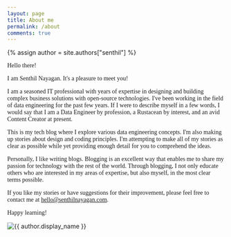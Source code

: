 ```yaml
---
layout: page
title: About me
permalink: /about
comments: true
---
```

{% assign author = site.authors["senthil"] %}

<div class="row justify-content-between">
    <div class="col-md-8 pr-5" style="font-family: Merriweather;">
        <p>Hello there!</p>
        <p>I am Senthil Nayagan. It's a pleasure to meet you!</p>
        <p>I am a seasoned IT professional with years of expertise in designing and building complex business solutions with open-source technologies. I've been working in the field of data engineering for the past few years. If I were to describe myself in a few words, I would say that I am a Data Engineer by profession, a Rustacean by interest, and an avid Content Creator at present.</p>
        <p>This is my tech blog where I explore various data engineering concepts. I'm also making up stories about design and coding principles. I'm attempting to make all of my stories as clear as possible while yet providing enough detail for you to comprehend the ideas.</p>
        <p>Personally, I like writing blogs. Blogging is an excellent way that enables me to share my passion for technology with the rest of the world. Through blogging, I not only educate others who are interested in my areas of expertise, but also myself, in the most clear terms possible.</p>
        <p>If you like my stories or have suggestions for their improvement, please feel free to contact me at <a href="mailto:hello@senthilnayagan.com">hello@senthilnayagan.com</a>.</p>
        <p>Happy learning!</p>
    </div>
    <div class="col-md-4 pr-0 share">
        <span><img style="border-radius: 2%;" src="https://www.gravatar.com/avatar/{{ author.gravatar }}?s=350" alt="{{ author.display_name }}"></span>
        <span>
            <p></p>
            <p style="font-size: 25px;">
                <a target="_blank" href="https://twitter.com/SenthilNayagan"><i class="fa-brands fa-twitter"></i></a>&nbsp;&nbsp;
                <a target="_blank" href="https://www.linkedin.com/in/senthilnayagan"><i class="fa-brands fa-linkedin"></i></a>&nbsp;&nbsp;
                <a target="_blank" href="https://github.com/SenthilNayagan"><i class="fa-brands fa-github"></i></a>
            </p>
        </span>
    </div>
</div>